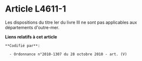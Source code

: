 # Article L4611-1

Les dispositions du titre Ier du livre III ne sont pas applicables aux départements d'outre-mer.

**Liens relatifs à cet article**

	**Codifié par**:

	  - Ordonnance n°2010-1307 du 28 octobre 2010 - art. (V)
